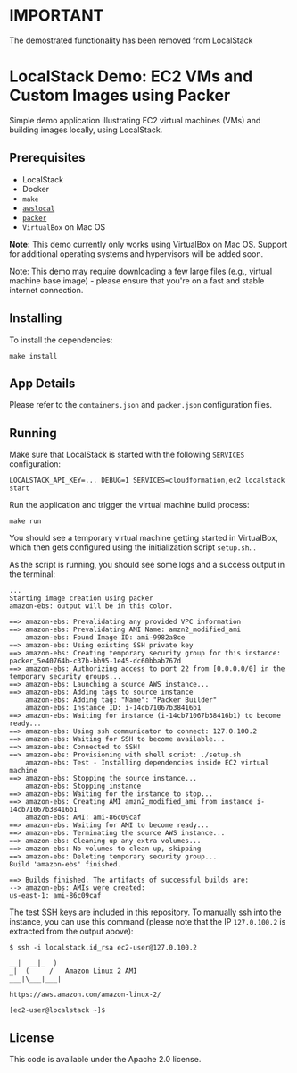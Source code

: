 # IMPORTANT
The demostrated functionality has been removed from LocalStack

# LocalStack Demo: EC2 VMs and Custom Images using Packer

Simple demo application illustrating EC2 virtual machines (VMs) and building images locally, using LocalStack.

## Prerequisites

* LocalStack
* Docker
* `make`
* [`awslocal`](https://github.com/localstack/awscli-local)
* [`packer`](https://www.packer.io)
* `VirtualBox` on Mac OS

**Note:** This demo currently only works using VirtualBox on Mac OS. Support for additional operating systems and hypervisors will be added soon.

Note: This demo may require downloading a few large files (e.g., virtual machine base image) - please ensure that you're on a fast and stable internet connection.

## Installing

To install the dependencies:
```
make install
```

## App Details

Please refer to the `containers.json` and `packer.json` configuration files.

## Running

Make sure that LocalStack is started with the following `SERVICES` configuration:
```
LOCALSTACK_API_KEY=... DEBUG=1 SERVICES=cloudformation,ec2 localstack start
```

Run the application and trigger the virtual machine build process:
```
make run
```

You should see a temporary virtual machine getting started in VirtualBox, which then gets configured using the initialization script `setup.sh`. .

As the script is running, you should see some logs and a success output in the terminal:
```
...
Starting image creation using packer
amazon-ebs: output will be in this color.

==> amazon-ebs: Prevalidating any provided VPC information
==> amazon-ebs: Prevalidating AMI Name: amzn2_modified_ami
    amazon-ebs: Found Image ID: ami-9982a8ce
==> amazon-ebs: Using existing SSH private key
==> amazon-ebs: Creating temporary security group for this instance: packer_5e40764b-c37b-bb95-1e45-dc60bbab767d
==> amazon-ebs: Authorizing access to port 22 from [0.0.0.0/0] in the temporary security groups...
==> amazon-ebs: Launching a source AWS instance...
==> amazon-ebs: Adding tags to source instance
    amazon-ebs: Adding tag: "Name": "Packer Builder"
    amazon-ebs: Instance ID: i-14cb71067b38416b1
==> amazon-ebs: Waiting for instance (i-14cb71067b38416b1) to become ready...
==> amazon-ebs: Using ssh communicator to connect: 127.0.100.2
==> amazon-ebs: Waiting for SSH to become available...
==> amazon-ebs: Connected to SSH!
==> amazon-ebs: Provisioning with shell script: ./setup.sh
    amazon-ebs: Test - Installing dependencies inside EC2 virtual machine
==> amazon-ebs: Stopping the source instance...
    amazon-ebs: Stopping instance
==> amazon-ebs: Waiting for the instance to stop...
==> amazon-ebs: Creating AMI amzn2_modified_ami from instance i-14cb71067b38416b1
    amazon-ebs: AMI: ami-86c09caf
==> amazon-ebs: Waiting for AMI to become ready...
==> amazon-ebs: Terminating the source AWS instance...
==> amazon-ebs: Cleaning up any extra volumes...
==> amazon-ebs: No volumes to clean up, skipping
==> amazon-ebs: Deleting temporary security group...
Build 'amazon-ebs' finished.

==> Builds finished. The artifacts of successful builds are:
--> amazon-ebs: AMIs were created:
us-east-1: ami-86c09caf
```

The test SSH keys are included in this repository. To manually ssh into the instance, you can use this command (please note that the IP `127.0.100.2` is extracted from the output above):
```
$ ssh -i localstack.id_rsa ec2-user@127.0.100.2

__|  __|_  )
_|  (     /   Amazon Linux 2 AMI
___|\___|___|

https://aws.amazon.com/amazon-linux-2/

[ec2-user@localstack ~]$
```

## License

This code is available under the Apache 2.0 license.

